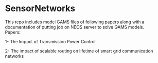 # SensorNetworks
This repo includes model GAMS files of following papers along with a documentation of putting job on NEOS server to solve GAMS models.
Papers:

1- The Impact of Transmission Power Control

2- The impact of scalable routing on lifetime of smart grid communication networks
